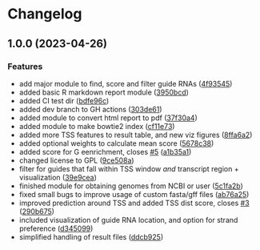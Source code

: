 # Changelog

## 1.0.0 (2023-04-26)


### Features

* add major module to find, score and filter guide RNAs ([4f93545](https://github.com/MPUSP/snakemake-crispr-guides/commit/4f935454f1496fef2872fe26771fcf959c4fe5ff))
* added basic R markdown report module ([3950bcd](https://github.com/MPUSP/snakemake-crispr-guides/commit/3950bcde6a23ff600ef0c60d2301567087e2c6cf))
* added CI test dir ([bdfe96c](https://github.com/MPUSP/snakemake-crispr-guides/commit/bdfe96c8400cf13edd80e91b1888328d8cc7db38))
* added dev branch to GH actions ([303de61](https://github.com/MPUSP/snakemake-crispr-guides/commit/303de61ca37ad63d3a39de119096df10206ea94f))
* added module to convert html report to pdf ([37f30a4](https://github.com/MPUSP/snakemake-crispr-guides/commit/37f30a4a35a55875d9bef04b308b7f0c111fc359))
* added module to make bowtie2 index ([cf11e73](https://github.com/MPUSP/snakemake-crispr-guides/commit/cf11e73821fc56a4d30f12e65f43d521686458a1))
* added more TSS features to result table, and new viz figures ([8ffa6a2](https://github.com/MPUSP/snakemake-crispr-guides/commit/8ffa6a24fa74ba593a40f36222850a7e0f994b48))
* added optional weights to calculate mean score ([5678c38](https://github.com/MPUSP/snakemake-crispr-guides/commit/5678c38689dcd374aa483074f2f191d3dcea22e2))
* added score for G eenrichment, closes [#5](https://github.com/MPUSP/snakemake-crispr-guides/issues/5) ([a1b35a1](https://github.com/MPUSP/snakemake-crispr-guides/commit/a1b35a136ffc79fcf2c979e8ec1f784d00602e5d))
* changed license to GPL ([9ce508a](https://github.com/MPUSP/snakemake-crispr-guides/commit/9ce508a30f8b9ba3ee00fcd5d36a298fe9ab58d2))
* filter for guides that fall within TSS window _and_ transcript region + visualization ([39e9cea](https://github.com/MPUSP/snakemake-crispr-guides/commit/39e9ceadebb3211c879a2c7ccfeac664ea3befb3))
* finished module for obtaining genomes from NCBI or user ([5c1fa2b](https://github.com/MPUSP/snakemake-crispr-guides/commit/5c1fa2b97c92e9aa362d05a33d117f686ae50e54))
* fixed small bugs to improve usage of custom fasta/gff files ([ab76a25](https://github.com/MPUSP/snakemake-crispr-guides/commit/ab76a25b153d70415faae4113e8bf1044a3662af))
* improved prediction around TSS and added TSS dist score, closes [#3](https://github.com/MPUSP/snakemake-crispr-guides/issues/3) ([290b675](https://github.com/MPUSP/snakemake-crispr-guides/commit/290b67569d1702da1068bca6cdeea5396b95f98c))
* included visualization of guide RNA location, and option for strand preference ([d345099](https://github.com/MPUSP/snakemake-crispr-guides/commit/d3450996b001d579078bf10885adad5a41aa9705))
* simplified handling of result files ([ddcb925](https://github.com/MPUSP/snakemake-crispr-guides/commit/ddcb925fe87a4ab2d1dd6f9c911543a14d44b44f))
